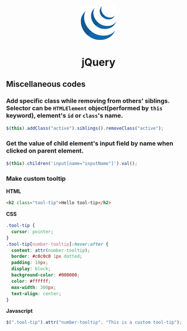 <div align="center">
  <a href="https://jquery.com/">
    <img alt="jquery" src="../logos/jquery.png"/>
  </a>
  <h1>jQuery</h1>
</div>

## Miscellaneous codes

### Add specific class while removing from others' siblings. Selector can be `HTMLElement` object(performed by `this` keyword), element's `id` or `class`'s name.

```js
$(this).addClass("active").siblings().removeClass("active");
```

### Get the value of child element's input field by name when clicked on parent element.

```js
$(this).children('input[name="inputName"]').val();
```

### Make custom tooltip

**HTML**

```html
<h2 class="tool-tip">Hello tool-tip</h2>
```

**CSS**

```css
.tool-tip {
  cursor: pointer;
}
.tool-tip[number-tooltip]:hover:after {
  content: attr(number-tooltip);
  border: #c0c0c0 1px dotted;
  padding: 10px;
  display: block;
  background-color: #000000;
  color: #ffffff;
  max-width: 300px;
  text-align: center;
}
```

**Javascript**

```js
$(".tool-tip").attr("number-tooltip", "This is a custom tool-tip");
```
